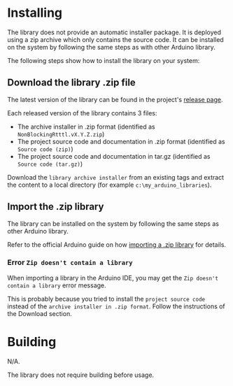 # Installing

The library does not provide an automatic installer package. It is deployed using a zip archive which only contains the source code. It can be installed on the system by following the same steps as with other Arduino library.

The following steps show how to install the library on your system:

## Download the library .zip file

The latest version of the library can be found in the project's [release page](http://github.com/end2endzone/NonBlockingRTTTL/releases/latest).

Each released version of the library contains 3 files:
* The archive installer in .zip format (identified as `NonBlockingRtttl.vX.Y.Z.zip`)
* The project source code and documentation in .zip format (identified as `Source code (zip)`)
* The project source code and documentation in tar.gz (identified as `Source code (tar.gz)`)

Download the `library archive installer` from an existing tags and extract the content to a local directory (for example `c:\my_arduino_libraries`).

## Import the .zip library

The library can be installed on the system by following the same steps as other Arduino library.

Refer to the official Arduino guide on how [importing a .zip library](http://www.arduino.cc/en/Guide/Libraries#toc4) for details.

### Error `Zip doesn't contain a library`

When importing a library in the Arduino IDE, you may get the `Zip doesn't contain a library` error message.

This is probably because you tried to install the `project source code` instead of the `archive installer in .zip format`. Follow the instructions of the Download section.

# Building

N/A.

The library does not require building before usage.

